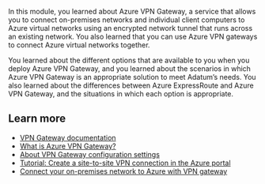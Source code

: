 In this module, you learned about Azure VPN Gateway, a service that allows you to connect on-premises networks and individual client computers to Azure virtual networks using an encrypted network tunnel that runs across an existing network. You also learned that you can use Azure VPN gateways to connect Azure virtual networks together. 

You learned about the different options that are available to you when you deploy Azure VPN Gateway, and you learned about the scenarios in which Azure VPN Gateway is an appropriate solution to meet Adatum’s needs. You also learned about the differences between Azure ExpressRoute and Azure VPN Gateway, and the situations in which each option is appropriate.

## Learn more

- [VPN Gateway documentation](/azure/vpn-gateway/?azure-portal=true)
- [What is Azure VPN Gateway?](/azure/vpn-gateway/vpn-gateway-about-vpngateways?azure-portal=true)
- [About VPN Gateway configuration settings](/azure/vpn-gateway/vpn-gateway-about-vpn-gateway-settings?azure-portal=true)
- [Tutorial: Create a site-to-site VPN connection in the Azure portal](/azure/vpn-gateway/tutorial-site-to-site-portal?azure-portal=true)
- [Connect your on-premises network to Azure with VPN gateway](/training/modules/connect-on-premises-network-with-vpn-gateway/?azure-portal=true)
